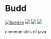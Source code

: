 # Budd

[![license](https://badgen.net/badge/license/MIT/blue)](./LICENSE)
[![](https://badgen.net/github/commits/ehlxr/budd)](https://github.com/ehlxr/budd/commits/)
[![](https://badgen.net/github/last-commit/ehlxr/budd)]((https://github.com/ehlxr/budd/commits/))
[![](https://badgen.net/github/releases/ehlxr/budd)](https://github.com/ehlxr/budd/releases)

common utils of java

